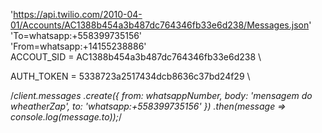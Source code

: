 'https://api.twilio.com/2010-04-01/Accounts/AC1388b454a3b487dc764346fb33e6d238/Messages.json' \
'To=whatsapp:+558399735156' \
'From=whatsapp:+14155238886' \
ACCOUT_SID = AC1388b454a3b487dc764346fb33e6d238 \

AUTH_TOKEN = 5338723a2517434dcb8636c37bd24f29 \

/_client.messages
.create({
from: whatsappNumber,
body: 'mensagem do wheatherZap',
to: 'whatsapp:+558399735156'
})
.then(message => console.log(message.to));_/
